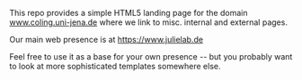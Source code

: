 This repo provides a simple HTML5 landing page for the domain www.coling.uni-jena.de where we link to misc. internal and external pages.

Our main web presence is at https://www.julielab.de

Feel free to use it as a base for your own presence -- but you probably want to look at more sophisticated templates somewhere else.
